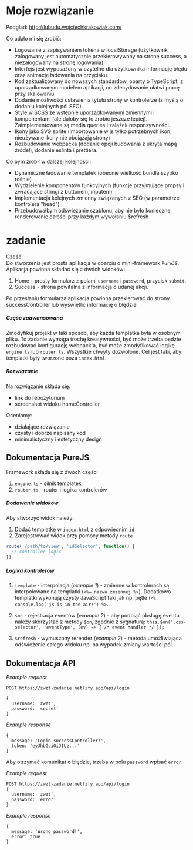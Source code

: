 # Moje rozwiązanie

Podgląd: http://lubudu.wojciechkrakowiak.com/

Co udało mi się zrobić:
* Logowanie z zapisywaniem tokena w localStorage (użytkownik zalogowany jest automatycznie przekierowywany na stronę success, a niezalogowany na stronę logowania)
* Interfejs jest wyposażony w czytelne dla użytkownika informację błędu oraz animację ładowania na przycisku. 
* Kod zaktualizowany do nowszych standardów, oparty o TypeScript, z uporządkowanym modelem aplikacji, co zdecydowanie ułatwi pracę przy skalowaniu
* Dodanie możliwości ustawienia tytułu strony w kontrolerze (z myślą o dodaniu kolejnych pól SEO)
* Style w SCSS ze wstępnie uporządkowanymi zmiennymi i komponentami (ale dałoby się to zrobić jeszcze lepiej). Zaimplementowane są media queries i zalążek responsywności.
* Ikony jako SVG sprite (importowanie w js tylko potrzebnych ikon, nieużywane ikony nie obciążają strony)
* Rozbudowanie webpacka (dodanie opcji budowania z ukrytą mapą źródeł), dodanie eslinta i prettiera.

Co bym zrobił w dalszej kolejności:
* Dynamiczne ładowanie templatek (obecnie wielkość bundla szybko rośnie)
* Wydzielenie komponentów funkcyjnych (funkcje przyjmujące propsy i zwracające stringi z buttonem, inputem)
* Implementacja kolejnych zmienny związanych z SEO (w parametrze kontrolera "head")
* Przebudowałbym odświeżanie szablonu, aby nie było konieczne renderowanie całości przy każdym wywołaniu $refresh

# zadanie

Cześć!  
Do stworzenia jest prosta aplikacja w oparciu o mini-framework `PureJS`. Aplikacja powinna składać się z dwóch widoków:
1. Home - prosty formularz z polami `username` i `password`, przycisk `submit`.
2. Success - strona powitalna z informacją o udanej akcji.

Po przesłaniu formularza aplikacja powinna przekierować do strony successController lub wyświetlić informację o błędzie.

##### Część zaawansowana
Zmodyfikuj projekt w taki sposób, aby każda templatka była w osobnym pliku. To zadanie wymaga trochę kreatywności, być może trzeba będzie rozbudować konfigurację webpack'a, być może zmodyfikować logikę `engine.ts` lub `router.ts`. Wszystkie chwyty dozwolone. Cel jest taki, aby templatki były tworzone poza `index.html`.

##### Rozwiązanie
Na rozwiązanie składa się:
- link do repozytorium
- screenshot widoku homeController

Oceniamy:
- działające rozwiązanie
- czysty i dobrze napisany kod
- minimalistyczny i estetyczny design

## Dokumentacja PureJS

Framework składa się z dwóch części
1. `engine.ts` - silnik templatek
2. `router.ts` - router i logika kontrolerów

##### Dodawanie widoków

Aby stworzyć widok należy:
1. Dodać templatkę w `index.html` z odpowiednim `id`
2. Zarejestrować widok przy pomocy metody `route`

```javascript
route('/path/to/view', 'idSelector', function() {
  // controller logic
})
```

##### Logika kontrolerów

1. `template` - interpolacja (*example 1*) - zmienne w kontrolerach są interpolowane na templatki (`<%= nazwa zmiennej %>`). Dodatkowo templatki wykonują czysty JavaScript taki jak np. pętle (`<% console.log('js is in the air!') %>`.

2. `$on` - rejestracja eventów (*example 2*) - aby podpiąć obsługę eventu należy skorzystać z metody `$on`, zgodnie z sygnaturą: `this.$on('.css-selector', 'eventType', (ev) => { /* event handler */ });`

3. `$refresh` - wymuszony rerender (*example 2*) - metoda umożliwiająca odświeżenie całego widoku np. na wypadek zmiany wartości pól.

## Dokumentacja API
*Example request*
```
POST https://zwzt-zadanie.netlify.app/api/login

{
  username: 'zwzt',
  password: 'secret'
}
```
*Example response*
```
{
  message: 'Login successController!',
  token: 'eyJhbGciOiJIUz...'
}
```

Aby otrzymać komunikat o błędzie, trzeba w polu `password` wpisać `error`

*Example request*
```
POST https://zwzt-zadanie.netlify.app/api/login
{
  username: 'zwzt',
  password: 'error'
}
```
*Example response*
```
{
  message: 'Wrong password!',
  error: true
}
```

